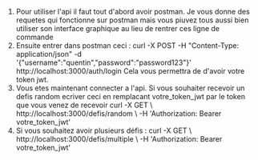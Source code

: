 1. Pour utiliser l'api il faut tout d'abord avoir postman. Je vous donne des requetes qui fonctionne sur postman mais vous piuvez tous aussi bien utiliser son interface graphique au lieu de rentrer ces ligne de commande
2. Ensuite entrer dans postman ceci : curl -X POST -H "Content-Type: application/json" -d '{"username":"quentin","password":"password123"}' http://localhost:3000/auth/login
Cela vous permettra de d'avoir votre token jwt. 
3. Vous etes maintenant connecter a l'api. Si vous souhaiter recevoir un defis random ecriver ceci en remplacant votre_token_jwt par le token que vous venez de recevoir 
curl -X GET \ http://localhost:3000/defis/random \ -H 'Authorization: Bearer votre_token_jwt'
4. Si vous souhaitez avoir plusieurs défis : 
curl -X GET \ http://localhost:3000/defis/multiple \ -H 'Authorization: Bearer votre_token_jwt'
